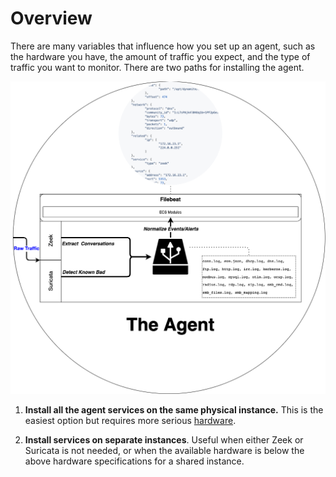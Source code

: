 # Overview

There are many variables that influence how you set up an agent, such as the hardware you have, 
the amount of traffic you expect, and the type of traffic you want to monitor. There are two paths 
for installing the agent.

<p align="center">
    <img src="/data/img/arch_agent.png"/>
</p>


1. **Install all the agent services on the same physical instance.** This is the easiest option but requires more serious 
[hardware](/requirements/02_agent_specifications).
   
2. **Install services on separate instances**. Useful when either Zeek or Suricata is not needed, or when the available hardware is below 
the above hardware specifications for a shared instance.
   


